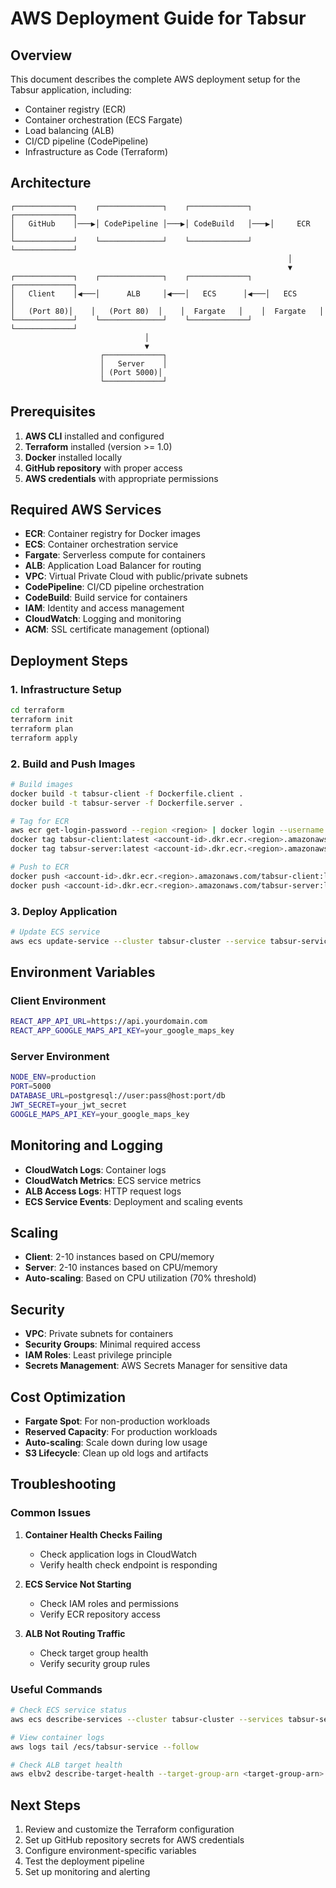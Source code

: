 # AWS Deployment Guide for Tabsur

## Overview

This document describes the complete AWS deployment setup for the Tabsur application, including:
- Container registry (ECR)
- Container orchestration (ECS Fargate)
- Load balancing (ALB)
- CI/CD pipeline (CodePipeline)
- Infrastructure as Code (Terraform)

## Architecture

```
┌─────────────┐    ┌──────────────┐    ┌─────────────┐    ┌─────────────┐
│   GitHub    │───▶│ CodePipeline │───▶│ CodeBuild   │───▶│     ECR     │
└─────────────┘    └──────────────┘    └─────────────┘    └─────────────┘
                                                              │
                                                              ▼
┌─────────────┐    ┌──────────────┐    ┌─────────────┐    ┌─────────────┐
│   Client    │◀───│      ALB     │◀───│   ECS      │◀───│   ECS      │
│   (Port 80)│    │   (Port 80)  │    │  Fargate   │    │  Fargate   │
└─────────────┘    └──────────────┘    └─────────────┘    └─────────────┘
                              │
                              ▼
                    ┌─────────────┐
                    │   Server    │
                    │ (Port 5000)│
                    └─────────────┘
```

## Prerequisites

1. **AWS CLI** installed and configured
2. **Terraform** installed (version >= 1.0)
3. **Docker** installed locally
4. **GitHub repository** with proper access
5. **AWS credentials** with appropriate permissions

## Required AWS Services

- **ECR**: Container registry for Docker images
- **ECS**: Container orchestration service
- **Fargate**: Serverless compute for containers
- **ALB**: Application Load Balancer for routing
- **VPC**: Virtual Private Cloud with public/private subnets
- **CodePipeline**: CI/CD pipeline orchestration
- **CodeBuild**: Build service for containers
- **IAM**: Identity and access management
- **CloudWatch**: Logging and monitoring
- **ACM**: SSL certificate management (optional)

## Deployment Steps

### 1. Infrastructure Setup
```bash
cd terraform
terraform init
terraform plan
terraform apply
```

### 2. Build and Push Images
```bash
# Build images
docker build -t tabsur-client -f Dockerfile.client .
docker build -t tabsur-server -f Dockerfile.server .

# Tag for ECR
aws ecr get-login-password --region <region> | docker login --username AWS --password-stdin <account-id>.dkr.ecr.<region>.amazonaws.com
docker tag tabsur-client:latest <account-id>.dkr.ecr.<region>.amazonaws.com/tabsur-client:latest
docker tag tabsur-server:latest <account-id>.dkr.ecr.<region>.amazonaws.com/tabsur-server:latest

# Push to ECR
docker push <account-id>.dkr.ecr.<region>.amazonaws.com/tabsur-client:latest
docker push <account-id>.dkr.ecr.<region>.amazonaws.com/tabsur-server:latest
```

### 3. Deploy Application
```bash
# Update ECS service
aws ecs update-service --cluster tabsur-cluster --service tabsur-service --force-new-deployment
```

## Environment Variables

### Client Environment
```bash
REACT_APP_API_URL=https://api.yourdomain.com
REACT_APP_GOOGLE_MAPS_API_KEY=your_google_maps_key
```

### Server Environment
```bash
NODE_ENV=production
PORT=5000
DATABASE_URL=postgresql://user:pass@host:port/db
JWT_SECRET=your_jwt_secret
GOOGLE_MAPS_API_KEY=your_google_maps_key
```

## Monitoring and Logging

- **CloudWatch Logs**: Container logs
- **CloudWatch Metrics**: ECS service metrics
- **ALB Access Logs**: HTTP request logs
- **ECS Service Events**: Deployment and scaling events

## Scaling

- **Client**: 2-10 instances based on CPU/memory
- **Server**: 2-10 instances based on CPU/memory
- **Auto-scaling**: Based on CPU utilization (70% threshold)

## Security

- **VPC**: Private subnets for containers
- **Security Groups**: Minimal required access
- **IAM Roles**: Least privilege principle
- **Secrets Management**: AWS Secrets Manager for sensitive data

## Cost Optimization

- **Fargate Spot**: For non-production workloads
- **Reserved Capacity**: For production workloads
- **Auto-scaling**: Scale down during low usage
- **S3 Lifecycle**: Clean up old logs and artifacts

## Troubleshooting

### Common Issues

1. **Container Health Checks Failing**
   - Check application logs in CloudWatch
   - Verify health check endpoint is responding

2. **ECS Service Not Starting**
   - Check IAM roles and permissions
   - Verify ECR repository access

3. **ALB Not Routing Traffic**
   - Check target group health
   - Verify security group rules

### Useful Commands

```bash
# Check ECS service status
aws ecs describe-services --cluster tabsur-cluster --services tabsur-service

# View container logs
aws logs tail /ecs/tabsur-service --follow

# Check ALB target health
aws elbv2 describe-target-health --target-group-arn <target-group-arn>
```

## Next Steps

1. Review and customize the Terraform configuration
2. Set up GitHub repository secrets for AWS credentials
3. Configure environment-specific variables
4. Test the deployment pipeline
5. Set up monitoring and alerting
